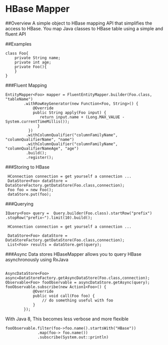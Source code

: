 # HBase Mapper
##Overview
A simple object to HBase mapping API that simplifies the
access to HBase. You map Java classes to HBase table using a
simple and fluent API

##Examples

```
class Foo{
    private String name;
    private int age;
    private Foo(){
    }
}
```
###Fluent Mapping

```
EntityMapper<Foo> mapper = FluentEntityMapper.builder(Foo.class, "tableName")
        .withRowKeyGenerator(new Function<Foo, String>() {
            @Override
            public String apply(Foo input) {
               return input.name + (Long.MAX_VALUE - System.currentTimeMillis());
              }
          })
         .withColumnQualifier("columnFamilyName", "columnQualifierName", "name")
         .withColumnQualifier("columnFamilyName", "columnQualifierNameAge", "age")
         .build();
         .register();
```
###Storing to HBase
```
 HConnection connection = get yourself a connection ...
 DataStore<Foo> dataStore = DataStoreFactory.getDataStore(Foo.class,connection);
 Foo foo = new Foo();
 dataStore.put(foo);
```
###Querying

```
IQuery<Foo> query =  Query.builder(Foo.class).startRow("prefix")
.stopRow("prefix~").limit(10).build();

 HConnection connection = get yourself a connection ...

 DataStore<Foo> dataStore = DataStoreFactory.getDataStore(Foo.class,connection);
 List<Foo> results = dataStore.get(query);
```

###Async Data stores
HBaseMapper allows you to query HBase asynchronously using RxJava
```

AsyncDataStore<Foo> async=DataStoreFactory.getAsyncDataStore(Foo.class,connection);
Observable<Foo> fooObservable = asyncDataStore.getAsync(query);
fooObservable.subscribe(new Action1<Foo>() {
            @Override
            public void call(Foo foo) {
                // do something useful with foo
            }
        });

```
With Java 8, This becomes less verbose and more flexible

```
fooObservable.filter(foo->foo.name().startsWith("HBase"))
              .map(foo-> foo.name())
              .subscribe(System.out::println)

```
